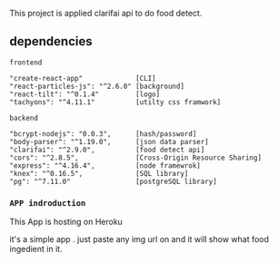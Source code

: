 This project is applied clarifai api to do food detect.

## dependencies

    frontend

    "create-react-app"             [CLI]
    "react-particles-js": "^2.6.0" [background]
    "react-tilt": "^0.1.4"         [logo]
    "tachyons": "^4.11.1"          [utilty css framwork]

    backend

    "bcrypt-nodejs": "0.0.3",      [hash/password]
    "body-parser": "^1.19.0",      [json data parser]
    "clarifai": "^2.9.0",          [food detect api]
    "cors": "^2.8.5",              [Cross-Origin Resource Sharing]
    "express": "^4.16.4",          [node framewrok]
    "knex": "^0.16.5",             [SQL library]
    "pg": "^7.11.0"                [postgreSQL library]

### `APP indroduction`

This App is hosting on Heroku<br>

it's a simple app . just paste any img url on and it will show what food ingedient in it.
